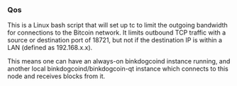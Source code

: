 ### Qos ###

This is a Linux bash script that will set up tc to limit the outgoing bandwidth for connections to the Bitcoin network. It limits outbound TCP traffic with a source or destination port of 18721, but not if the destination IP is within a LAN (defined as 192.168.x.x).

This means one can have an always-on binkdogcoind instance running, and another local binkdogcoind/binkdogcoin-qt instance which connects to this node and receives blocks from it.
